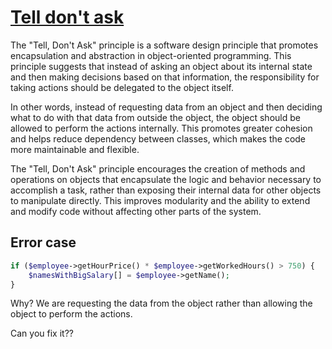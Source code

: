# [Tell don't ask](https://martinfowler.com/bliki/TellDontAsk.html)

The "Tell, Don't Ask" principle is a software design principle that promotes encapsulation and abstraction in object-oriented programming. This principle suggests that instead of asking an object about its internal state and then making decisions based on that information, the responsibility for taking actions should be delegated to the object itself.

In other words, instead of requesting data from an object and then deciding what to do with that data from outside the object, the object should be allowed to perform the actions internally. This promotes greater cohesion and helps reduce dependency between classes, which makes the code more maintainable and flexible.

The "Tell, Don't Ask" principle encourages the creation of methods and operations on objects that encapsulate the logic and behavior necessary to accomplish a task, rather than exposing their internal data for other objects to manipulate directly. This improves modularity and the ability to extend and modify code without affecting other parts of the system.

## Error case

```php
if ($employee->getHourPrice() * $employee->getWorkedHours() > 750) {
    $namesWithBigSalary[] = $employee->getName();
}
```

Why? We are requesting the data from the object rather than allowing the object to perform the actions.

Can you fix it??